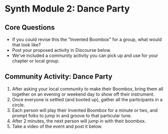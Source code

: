 
# Synth Module 2: Dance Party

## Core Questions

- If you could revise this the "Invented Boombox" for a group, what would that look like?
- Post your proposed activity in Discourse below. 
- We've included a community activity you can pick up and use for your chapter or local group. 

## Community Activity: Dance Party

1. After asking your local community to make their Boombox, bring them all together on an evening or weekend day to show off their instrument. 
2. Once everyone is settled (and booted up), gather all the participants in a circle. 
3. Each person will play their Invented Boombox for a minute or two, and prompt folks to jump in and groove to that particular tune. 
4. After 2 minutes, the next person will jump in with their boombox.
5. Take a video of the event and post it below.

 


 
